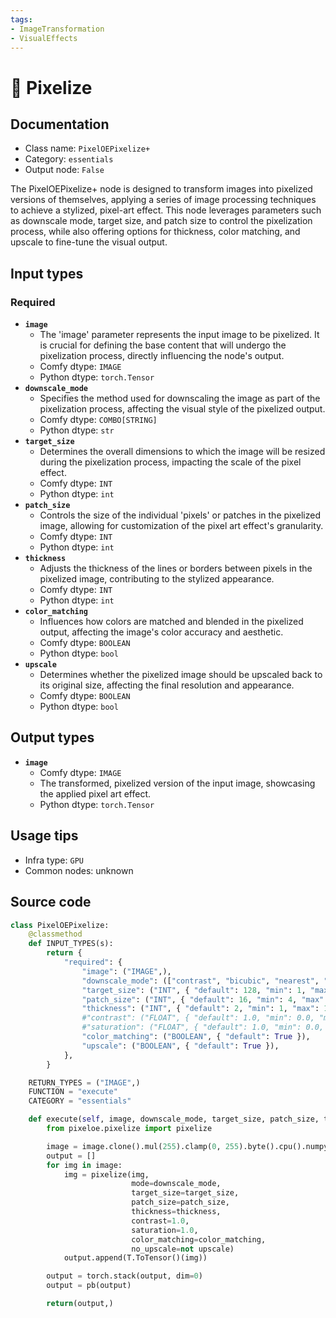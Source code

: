 ```yaml
---
tags:
- ImageTransformation
- VisualEffects
---
```


# 🔧 Pixelize
## Documentation
- Class name: `PixelOEPixelize+`
- Category: `essentials`
- Output node: `False`

The PixelOEPixelize+ node is designed to transform images into pixelized versions of themselves, applying a series of image processing techniques to achieve a stylized, pixel-art effect. This node leverages parameters such as downscale mode, target size, and patch size to control the pixelization process, while also offering options for thickness, color matching, and upscale to fine-tune the visual output.
## Input types
### Required
- **`image`**
    - The 'image' parameter represents the input image to be pixelized. It is crucial for defining the base content that will undergo the pixelization process, directly influencing the node's output.
    - Comfy dtype: `IMAGE`
    - Python dtype: `torch.Tensor`
- **`downscale_mode`**
    - Specifies the method used for downscaling the image as part of the pixelization process, affecting the visual style of the pixelized output.
    - Comfy dtype: `COMBO[STRING]`
    - Python dtype: `str`
- **`target_size`**
    - Determines the overall dimensions to which the image will be resized during the pixelization process, impacting the scale of the pixel effect.
    - Comfy dtype: `INT`
    - Python dtype: `int`
- **`patch_size`**
    - Controls the size of the individual 'pixels' or patches in the pixelized image, allowing for customization of the pixel art effect's granularity.
    - Comfy dtype: `INT`
    - Python dtype: `int`
- **`thickness`**
    - Adjusts the thickness of the lines or borders between pixels in the pixelized image, contributing to the stylized appearance.
    - Comfy dtype: `INT`
    - Python dtype: `int`
- **`color_matching`**
    - Influences how colors are matched and blended in the pixelized output, affecting the image's color accuracy and aesthetic.
    - Comfy dtype: `BOOLEAN`
    - Python dtype: `bool`
- **`upscale`**
    - Determines whether the pixelized image should be upscaled back to its original size, affecting the final resolution and appearance.
    - Comfy dtype: `BOOLEAN`
    - Python dtype: `bool`
## Output types
- **`image`**
    - Comfy dtype: `IMAGE`
    - The transformed, pixelized version of the input image, showcasing the applied pixel art effect.
    - Python dtype: `torch.Tensor`
## Usage tips
- Infra type: `GPU`
- Common nodes: unknown


## Source code
```python
class PixelOEPixelize:
    @classmethod
    def INPUT_TYPES(s):
        return {
            "required": {
                "image": ("IMAGE",),
                "downscale_mode": (["contrast", "bicubic", "nearest", "center", "k-centroid"],),
                "target_size": ("INT", { "default": 128, "min": 1, "max": MAX_RESOLUTION, "step": 16 }),
                "patch_size": ("INT", { "default": 16, "min": 4, "max": 32, "step": 2 }),
                "thickness": ("INT", { "default": 2, "min": 1, "max": 16, "step": 1 }),
                #"contrast": ("FLOAT", { "default": 1.0, "min": 0.0, "max": 100.0, "step": 0.1 }),
                #"saturation": ("FLOAT", { "default": 1.0, "min": 0.0, "max": 100.0, "step": 0.1 }),
                "color_matching": ("BOOLEAN", { "default": True }),
                "upscale": ("BOOLEAN", { "default": True }),
            },
        }

    RETURN_TYPES = ("IMAGE",)
    FUNCTION = "execute"
    CATEGORY = "essentials"

    def execute(self, image, downscale_mode, target_size, patch_size, thickness, color_matching, upscale):
        from pixeloe.pixelize import pixelize

        image = image.clone().mul(255).clamp(0, 255).byte().cpu().numpy()
        output = []
        for img in image:
            img = pixelize(img,
                           mode=downscale_mode,
                           target_size=target_size,
                           patch_size=patch_size,
                           thickness=thickness,
                           contrast=1.0,
                           saturation=1.0,
                           color_matching=color_matching,
                           no_upscale=not upscale)
            output.append(T.ToTensor()(img))

        output = torch.stack(output, dim=0)
        output = pb(output)

        return(output,)

```

